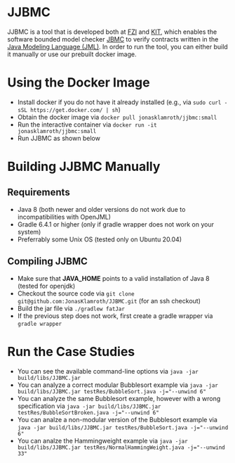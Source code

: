 # JJBMC
JJBMC is a tool that is developed both at [FZI](https://www.fzi.de) and [KIT](https://www.kit.edu), which enables the software bounded model checker [JBMC](https://www.cprover.org/jbmc/) to verify contracts written in the [Java Modeling Language (JML)](http://jmlspecs.org/index.shtml). In order to run the tool, you can either build it manually or use our prebuilt docker image.

# Using the Docker Image
- Install docker if you do not have it already installed (e.g., via ``sudo curl -sSL https://get.docker.com/ | sh``)
- Obtain the docker image via ``docker pull jonasklamroth/jjbmc:small``
- Run the interactive container via ``docker run -it jonasklamroth/jjbmc:small``
- Run JJBMC as shown below

# Building JJBMC Manually 
## Requirements
- Java 8 (both newer and older versions do not work due to incompatibilities with OpenJML)
- Gradle 6.4.1 or higher (only if gradle wrapper does not work on your system)
- Preferrably some Unix OS (tested only on Ubuntu 20.04)

## Compiling JJBMC
- Make sure that **JAVA_HOME** points to a valid installation of Java 8 (tested for openjdk)
- Checkout the source code via ``git clone git@github.com:JonasKlamroth/JJBMC.git`` (for an ssh checkout)
- Build the jar file via ``./gradlew fatJar``
- If the previous step does not work, first create a gradle wrapper via ``gradle wrapper``

# Run the Case Studies
- You can see the available command-line options via ``java -jar build/libs/JJBMC.jar``
- You can analyze a correct modular Bubblesort example via ``java -jar build/libs/JJBMC.jar testRes/BubbleSort.java -j="--unwind 6"``
- You can analyze the same Bubblesort example, however with a wrong specification via ``java -jar build/libs/JJBMC.jar testRes/BubbleSortBroken.java -j="--unwind 6"``
- You can analze a non-modular version of the Bubblesort example via ``java -jar build/libs/JJBMC.jar testRes/BubbleSort.java -j="--unwind 6"``
- You can analze the Hammingweight example via ``java -jar build/libs/JJBMC.jar testRes/NormalHammingWeight.java -j="--unwind 33"``

